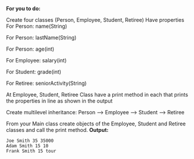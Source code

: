 **For you to do:**

Create four classes (Person, Employee, Student, Retiree)
Have properties
For Person: name(String)

For Person: lastName(String)

For Person: age(int)

For Employee: salary(int)

For Student: grade(int)

For Retiree: seniorActivity(String)

At Employee, Student, Retiree Class have a print method in each that prints the properties in line as shown in the output

Create multilevel inheritance: Person --> Employee --> Student --> Retiree

From your Main class create objects of the Employee, Student and Retiree classes and call the print method.
**Output:**

```
Joe Smith 35 35000
Adam Smith 15 10
Frank Smith 15 tour
```
